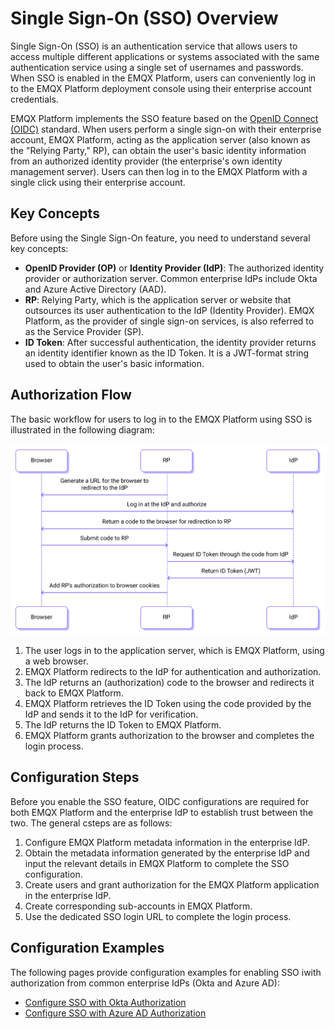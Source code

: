 # Single Sign-On (SSO) Overview

Single Sign-On (SSO) is an authentication service that allows users to access multiple different applications or systems associated with the same authentication service using a single set of usernames and passwords. When SSO is enabled in the EMQX Platform, users can conveniently log in to the EMQX Platform deployment console using their enterprise account credentials.

EMQX Platform implements the SSO feature based on the [OpenID Connect (OIDC)](https://openid.net/developers/how-connect-works/) standard. When users perform a single sign-on with their enterprise account, EMQX Platform, acting as the application server (also known as the "Relying Party," RP), can obtain the user's basic identity information from an authorized identity provider (the enterprise's own identity management server). Users can then log in to the EMQX Platform with a single click using their enterprise account.

## Key Concepts

Before using the Single Sign-On feature, you need to understand several key concepts:

- **OpenID Provider (OP)** or **Identity Provider (IdP)**: The authorized identity provider or authorization server. Common enterprise IdPs include Okta and Azure Active Directory (AAD).
- **RP**: Relying Party, which is the application server or website that outsources its user authentication to the IdP (Identity Provider). EMQX Platform, as the provider of single sign-on services, is also referred to as the Service Provider (SP).
- **ID Token**: After successful authentication, the identity provider returns an identity identifier known as the ID Token. It is a JWT-format string used to obtain the user's basic information.

## Authorization Flow

The basic workflow for users to log in to the EMQX Platform using SSO is illustrated in the following diagram: 

<img src="./_assets/sso0.png" alt="sso" style="zoom:67%;" />

1. The user logs in to the application server, which is EMQX Platform, using a web browser.
2. EMQX Platform redirects to the IdP for authentication and authorization.
3. The IdP returns an (authorization) code to the browser and redirects it back to EMQX Platform.
4. EMQX Platform retrieves the ID Token using the code provided by the IdP and sends it to the IdP for verification.
5. The IdP returns the ID Token to EMQX Platform.
6. EMQX Platform grants authorization to the browser and completes the login process.

## Configuration Steps

Before you enable the SSO feature, OIDC configurations are required for both EMQX Platform and the enterprise IdP to establish trust between the two. The general csteps are as follows:

1. Configure EMQX Platform metadata information in the enterprise IdP.
2. Obtain the metadata information generated by the enterprise IdP and input the relevant details in EMQX Platform to complete the SSO configuration.
3. Create users and grant authorization for the EMQX Platform application in the enterprise IdP.
4. Create corresponding sub-accounts in EMQX Platform.
5. Use the dedicated SSO login URL to complete the login process.

## Configuration Examples

The following pages provide configuration examples for enabling SSO iwith authorization from common enterprise IdPs (Okta and Azure AD):

- [Configure SSO with Okta Authorization](./sso_okta.md) 
- [Configure SSO with Azure AD Authorization](./sso_azure.md)
